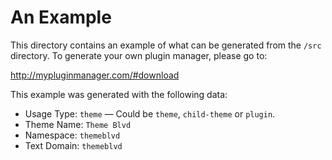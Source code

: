# An Example

This directory contains an example of what can be generated from the `/src` directory. To generate your own plugin manager, please go to:

http://mypluginmanager.com/#download

This example was generated with the following data:

* Usage Type: `theme` &mdash; Could be `theme`, `child-theme` or `plugin`.
* Theme Name: `Theme Blvd`
* Namespace: `themeblvd`
* Text Domain: `themeblvd`
